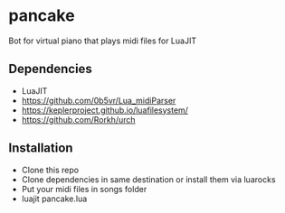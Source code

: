 # pancake
Bot for virtual piano that plays midi files for LuaJIT
## Dependencies
- LuaJIT
- https://github.com/0b5vr/Lua_midiParser
- https://keplerproject.github.io/luafilesystem/
- https://github.com/Rorkh/urch
## Installation
- Clone this repo
- Clone dependencies in same destination or install them via luarocks
- Put your midi files in songs folder
- luajit pancake.lua